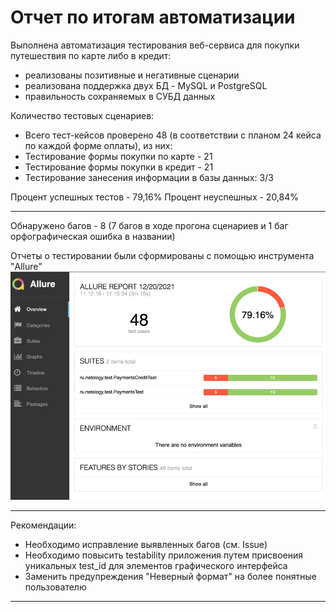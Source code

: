 # Отчет по итогам автоматизации

Выполнена автоматизация тестирования веб-сервиса для покупки путешествия по карте либо в кредит:
* реализованы позитивные и негативные сценарии 
* реализована поддержка двух БД - MySQL и PostgreSQL
* правильность сохраняемых в СУБД данных

Количество тестовых сценариев:
* Всего тест-кейсов проверено 48 (в соответствии с планом 24 кейса по каждой форме оплаты), из них:
* Тестирование формы покупки по карте - 21 
* Тестирование формы покупки в кредит - 21
* Тестирование занесения информации в базы данных: 3/3

Процент успешных тестов - 79,16%
Процент неуспешных - 20,84%
___
Обнаружено багов - 8 (7 багов в ходе прогона сценариев и 1 баг орфографическая ошибка в названии)

Отчеты о тестировании были сформированы с помощью инструмента "Allure"
![img_1.png](img_1.png)
____

Рекомендации:

* Необходимо исправление выявленных багов (см. Issue)
* Необходимо повысить testability приложения путем присвоения уникальных test_id для элементов графического интерфейса
* Заменить предупреждения "Неверный формат" на более понятные пользователю
____
